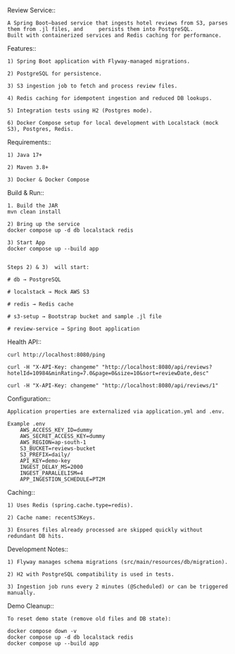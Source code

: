 Review Service::

	A Spring Boot–based service that ingests hotel reviews from S3, parses them from .jl files, and 	persists them into PostgreSQL.
	Built with containerized services and Redis caching for performance.

Features::

	1) Spring Boot application with Flyway-managed migrations.
	
	2) PostgreSQL for persistence.
	
	3) S3 ingestion job to fetch and process review files.
	
	4) Redis caching for idempotent ingestion and reduced DB lookups.
	
	5) Integration tests using H2 (Postgres mode).
	
	6) Docker Compose setup for local development with Localstack (mock S3), Postgres, Redis.

Requirements::

	1) Java 17+
	
	2) Maven 3.8+
	
	3) Docker & Docker Compose

Build & Run::

	1. Build the JAR
	mvn clean install
	
	2) Bring up the service
	docker compose up -d db localstack redis
	
	3) Start App
	docker compose up --build app
	
	
	Steps 2) & 3)  will start:
	
	# db → PostgreSQL
	
	# localstack → Mock AWS S3
	
	# redis → Redis cache
	
	# s3-setup → Bootstrap bucket and sample .jl file
	
	# review-service → Spring Boot application

Health API::

	curl http://localhost:8080/ping
	
	curl -H "X-API-Key: changeme" "http://localhost:8080/api/reviews?hotelId=10984&minRating=7.0&page=0&size=10&sort=reviewDate,desc"
	
	curl -H "X-API-Key: changeme" "http://localhost:8080/api/reviews/1"

Configuration::

    Application properties are externalized via application.yml and .env.

	Example .env
		AWS_ACCESS_KEY_ID=dummy
		AWS_SECRET_ACCESS_KEY=dummy
		AWS_REGION=ap-south-1
		S3_BUCKET=reviews-bucket
		S3_PREFIX=daily/
		API_KEY=demo-key
		INGEST_DELAY_MS=2000
		INGEST_PARALLELISM=4
		APP_INGESTION_SCHEDULE=PT2M

Caching::

	1) Uses Redis (spring.cache.type=redis).
	
	2) Cache name: recentS3Keys.
	
	3) Ensures files already processed are skipped quickly without redundant DB hits.

Development Notes::

	1) Flyway manages schema migrations (src/main/resources/db/migration).
	
	2) H2 with PostgreSQL compatibility is used in tests.
	
	3) Ingestion job runs every 2 minutes (@Scheduled) or can be triggered manually.

Demo Cleanup::

	To reset demo state (remove old files and DB state):

	docker compose down -v
	docker compose up -d db localstack redis
	docker compose up --build app